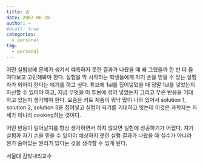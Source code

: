 ```yaml
---
title: 손
date: 2007-06-28
author: ~
#draft: true
categories:
  - personal
tag:
  - personal
---
```




어떤 실험상에 문제가 생겨서 예측하지 못한 결과가 나왔을 때 왜 그랬을까 한 번 더 들여다보고 고민해봐야 한다. 실험을 막 시작하는 학생들에게 자기 손을 믿을 수 있는 실험자가 되어야 한다는 얘기를 하고 싶다. 튜브에 1ul를 집어넣었을 때 정말 1ul를 넣었는지 자신할 수 있어야 하고, 지금 무엇을 이 튜브에 섞어 넣었는지 그리고 무슨 반응을 기대하고 있는지 생각해야 한다. 요즘은 키트 제품이 워낙 많이 나와 있어서 solution 1, solution 2, solution 3을 집어넣고 실험이 되기를 기대하고 잇는데 이것은 과학자는 자세가 아니라 cooking하는 것이다.

어떤 반응이 일어날지를 항상 생각하면서 하지 않으면 실험에 성공하기가 어렵다. 자기 실험과 자기 손을 믿을 수 있어야 예상하지 못한 실험 결과가 나왔을 때 실수가 아니라 뭔가 숨어있는 원리가 있다는 것을 생각할 수 있게 된다.

서울대 김빛내리교수



 







